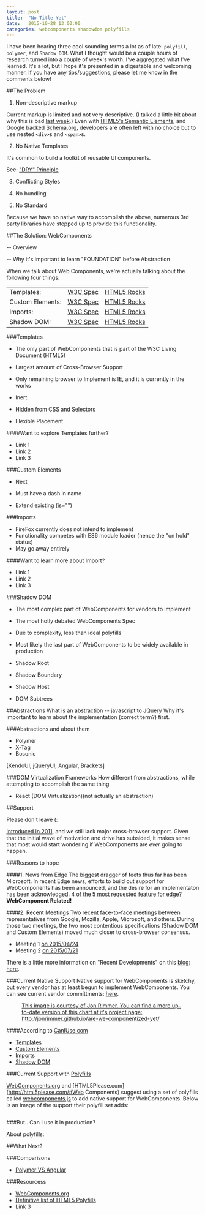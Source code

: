 ```yaml
---
layout: post
title:  "No Title Yet"
date:   2015-10-28 13:00:00
categories: webcomponents shadowdom polyfills
---
```


I have been hearing three cool sounding terms a lot as of late: `polyfill`, `polymer`, and `Shadow DOM`. What I thought would be a couple hours of research turned into a couple of week's worth. I've aggregated what I've learned. It's a lot, but I hope it's presented in a digestable and welcoming manner. If you have any tips/suggestions, please let me know in the comments below!

##The Problem

1. Non-descriptive markup

Current markup is limited and not very descriptive. (I talked a little bit about why this is bad [last week](http://127.0.0.1:4000/posts/the-programmers-guide-to-better-seo-semantic-markup-and-html5/).) Even with [HTML5's Semantic Elements](http://blog.teamtreehouse.com/use-html5-sectioning-elements), and Google backed [Schema.org](http://schema.org/), developers are often left with no choice but to use nested `<div>`s and `<span>`s.

2. No Native Templates

It's common to build a toolkit of reusable UI components.

See: ["DRY" Principle](https://en.wikipedia.org/wiki/Don%27t_repeat_yourself)


3. Conflicting Styles

4. No bundling

5. No Standard

Because we have no native way to accomplish the above, numerous 3rd party libraries have stepped up to provide this functionality.


##The Solution: WebComponents

-- Overview

-- Why it's important to learn "FOUNDATION" before Abstraction

When we talk about Web Components, we're actually talking about the following four things:

<table class="link-table">
	<tbody>
	<tr>
		<td>Templates:</td>
		<td><a href="http://www.w3.org/TR/html5/scripting-1.html#the-template-element">W3C Spec</a></td>
		<td><a href="http://www.html5rocks.com/en/tutorials/webcomponents/template/">HTML5 Rocks</a></td>
	</tr>
	<tr>
		<td>Custom Elements:</td>
		<td><a href="http://w3c.github.io/webcomponents/spec/custom/">W3C Spec</a></td>
		<td><a href="http://www.html5rocks.com/en/tutorials/webcomponents/customelements/">HTML5 Rocks</a></td>
	</tr>
	<tr>
		<td>Imports:</td>
		<td><a href="http://w3c.github.io/webcomponents/spec/imports/">W3C Spec</a></td>
		<td><a href="http://www.html5rocks.com/en/tutorials/webcomponents/imports/">HTML5 Rocks</a></td>
	</tr>
	<tr>
		<td>Shadow DOM:</td>
		<td><a href="http://w3c.github.io/webcomponents/spec/shadow/">W3C Spec</a></td>
		<td><a href="http://www.html5rocks.com/en/tutorials/webcomponents/shadowdom/#disqus_thread">HTML5 Rocks</a></td>
	</tr>
	</tbody>
</table>


###Templates

- The only part of WebComponents that is part of the W3C Living Document (HTML5)
- Largest amount of Cross-Browser Support
- Only remaining browser to Implement is IE, and it is currently in the works

- Inert
- Hidden from CSS and Selectors
- Flexible Placement


####Want to explore Templates further?

- Link 1
- Link 2
- Link 3


###Custom Elements

- Next 


- Must have a dash in name
- Extend existing (is="")

###Imports

- FireFox currently does not intend to implement
- Functionality competes with ES6 module loader (hence the "on hold" status)
- May go away entirely

####Want to learn more about Import?

- Link 1
- Link 2
- Link 3


###Shadow DOM

- The most complex part of WebComponents for vendors to implement
- The most hotly debated WebComponents Spec
- Due to complexity, less than ideal polyfills
- Most likely the last part of WebComponents to be widely available in production

- Shadow Root
- Shadow Boundary
- Shadow Host
- DOM Subtrees



##Abstractions
What is an abstraction -- javascript to JQuery
Why it's important to learn about the implementation (correct term?) first.


###Abstractions and about them
- Polymer
- X-Tag
- Bosonic

[KendoUI, jQueryUI, Angular, Brackets]

###DOM Virtualization Frameworks
How different from abstractions, while attempting to accomplish the same thing

- React (DOM Virtualization)(not actually an abstraction)


##Support

Please don't leave (:

[Introduced in 2011](https://fronteers.nl/congres/2011/sessions/web-components-and-model-driven-views-alex-russell), and we still lack major cross-browser support. Given that the initial wave of motivation and drive has subsided, it makes sense that most would start wondering if WebComponents are _ever_ going to happen. 

###Reasons to hope

####1. News from Edge
The biggest dragger of feets thus far has been Microsoft. In recent Edge news, efforts to build out support for WebComponents has been announced, and the desire for an implementaton has been acknowledged. [4 of the 5 most requested feature for edge?](http://blogs.windows.com/msedgedev/2015/07/14/bringing-componentization-to-the-web-an-overview-of-web-components/) **WebComponent Related!**

####2. Recent Meetings
Two recent face-to-face meetings between representatives from Google, Mozilla, Apple, Microsoft, and others. During those two meetings, the two most contentious specifications (Shadow DOM and Custom Elements) moved much closer to cross-browser consensus.

- Meeting 1 [on 2015/04/24](http://www.w3.org/2015/04/24-webapps-minutes.html)
- Meeting 2 [on 2015/07/21](http://www.w3.org/2015/07/21-webapps-minutes.html)

There is a little more information on "Recent Developments" on this [blog: here](http://www.2ality.com/2015/08/web-component-status.html).


###Current Native Support
Native support for WebComponents is sketchy, but every vendor has at least begun to implement WebComponents. You can see current vendor committments: [here](http://jonrimmer.github.io/are-we-componentized-yet/#code).

<figure class="w-1">
	<a href="http://jonrimmer.github.io/are-we-componentized-yet/">
		<img src="{{ page.url  | replace:'/posts/','/' | prepend: '/assets' }}availability-grid.png" alt="" />
		<figcaption>This image is courtesy of Jon Rimmer. You can find a more up-to-date version of this chart at it's project page: http://jonrimmer.github.io/are-we-componentized-yet/</figcaption>
	</a>
</figure>

####According to [CanIUse.com](http://www.caniuse.com)
- [Templates](http://caniuse.com/#feat=template)
- [Custom Elements](http://caniuse.com/#feat=custom-elements)
- [Imports](http://caniuse.com/#feat=imports)
- [Shadow DOM](http://caniuse.com/#feat=shadowdom)


###Current Support with [Polyfills](https://remysharp.com/2010/10/08/what-is-a-polyfill)

[WebComponents.org](http://webcomponents.org/polyfills/) and [HTML5Please.com](http://html5please.com/#Web Components) suggest using a set of polyfills called [webcomponents.js](https://github.com/WebComponents/webcomponentsjs) to add native support for WebComponents. Below is an image of the support their polyfill set adds:

<figure class="w-1">
	<a href="https://github.com/WebComponents/webcomponentsjs#browser-support">
		<img src="{{ page.url  | replace:'/posts/','/' | prepend: '/assets' }}polyfill-support.png" alt="" />
		<figcaption></figcaption>
	</a>
</figure>

###But.. Can I use it in production?

About polyfills: 


##What Next?

###Comparisons

- [Polymer VS Angular](http://www.binpress.com/blog/2014/06/26/polymer-vs-angular/)


###Resourcess

- [WebComponents.org](http://webcomponents.org/)
- [Definitive list of HTML5 Polyfills](https://github.com/Modernizr/Modernizr/wiki/HTML5-Cross-browser-Polyfills)
- Link 3